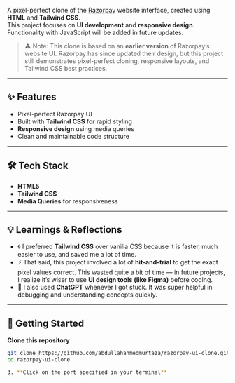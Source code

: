 A pixel-perfect clone of the [Razorpay](https://razorpay.com/) website interface, created using **HTML** and **Tailwind CSS**.  
This project focuses on **UI development** and **responsive design**. Functionality with JavaScript will be added in future updates.

> ⚠️ Note: This clone is based on an **earlier version** of Razorpay’s website UI. Razorpay has since updated their design, but this project still demonstrates pixel-perfect cloning, responsive layouts, and Tailwind CSS best practices.

---

## ✨ Features
- Pixel-perfect Razorpay UI
- Built with **Tailwind CSS** for rapid styling
- **Responsive design** using media queries
- Clean and maintainable code structure

---

## 🛠️ Tech Stack
- **HTML5**
- **Tailwind CSS**
- **Media Queries** for responsiveness

---

## 💡 Learnings & Reflections
- 🌀 I preferred **Tailwind CSS** over vanilla CSS because it is faster, much easier to use, and saved me a lot of time.  
- ⚡ That said, this project involved a lot of **hit-and-trial** to get the exact pixel values correct. This wasted quite a bit of time — in future projects, I realize it’s wiser to use **UI design tools (like Figma)** before coding.  
- 🤖 I also used **ChatGPT** whenever I got stuck. It was super helpful in debugging and understanding concepts quickly.

---

## 🚀 Getting Started

 **Clone this repository**
   ```bash
   git clone https://github.com/abdullahahmedmurtaza/razorpay-ui-clone.git
   cd razorpay-ui-clone

3. **Click on the port specified in your terminal**

